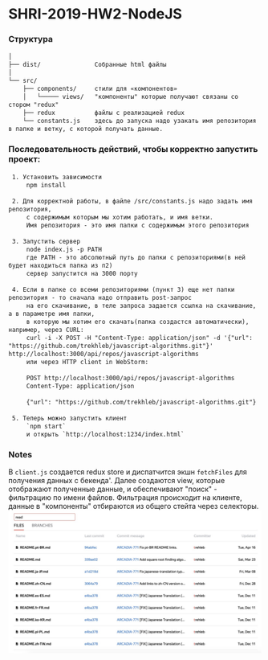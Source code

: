 # SHRI-2019-HW2-NodeJS

### Структура

```
│
├── dist/               Cобранные html файлы
│
└── src/
    ├── components/     стили для «компонентов»
    │   └───── views/   "компоненты" которые получают связаны со стором "redux"
    ├── redux           файлы с реализацией redux
    └── constants.js    здесь до запуска надо узакать имя репозитория в папке и ветку, с которой получать данные.
```

### Последовательность действий, чтобы корректно запустить проект:
```
 1. Установить зависимости
     npm install

 2. Для корректной работы, в файле /src/constants.js надо задать имя репозитория,
     с содержимым которым мы хотим работать, и имя ветки.
     Имя репозитория - это имя папки с содержимым этого репозитория

 3. Запустить сервер
     node index.js -p PATH
     где PATH - это абсолютный путь до папки с репозиториями(в ней будет находиться папка из п2)
     сервер запустится на 3000 порту

 4. Если в папке со всеми репозиториями (пункт 3) еще нет папки репозитория - то сначала надо отправить post-запрос
     на его скачивание, в теле запроса задается ссылка на скачивание, а в параметре имя папки,
     в которую мы хотим его скачать(папка создастся автоматически), например, через CURL:
     curl -i -X POST -H "Content-Type: application/json" -d '{"url": "https://github.com/trekhleb/javascript-algorithms.git"}' http://localhost:3000/api/repos/javascript-algorithms
     или через HTTP client in WebStorm:

     POST http://localhost:3000/api/repos/javascript-algorithms
     Content-Type: application/json
     
     {"url": "https://github.com/trekhleb/javascript-algorithms.git"}

 5. Теперь можно запустить клиент
     `npm start`
     и открыть `http://localhost:1234/index.html`
```

### Notes
В `client.js` создается redux store и диспатчится экшн `fetchFiles` для получения данных с бекенда'.
Далее создаются view, которые отображают полученные данные, и обеспечивают "поиск" - фильтрацию по имени файлов.
Фильтрация происходит на клиенте, данные в "компоненты" отбираются из общего стейта через селекторы.
![alt text](/docs/file_filter.jpeg?raw=true "Optional Title")


